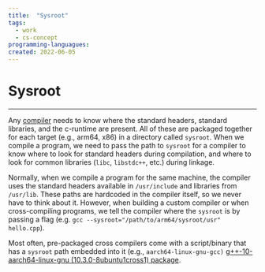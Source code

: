```yaml
---
title:  "Sysroot"
tags:
  - work
  - cs-concept
programming-languagues:
created: 2022-06-05
---
```

# Sysroot
---
Any [compiler](compilers.md) needs to know where the standard headers, standard libraries, and the c-runtime are present. All of these are packaged together for each target (e.g., arm64, x86) in a directory called `sysroot`. When we compile a program, we need to pass the path to `sysroot` for a compiler to know where to look for standard headers during compilation, and where to look for common libraries (`libc`, `libstdc++`, etc.) during linkage.

Normally, when we compile a program for the same machine, the compiler uses the standard headers available in `/usr/include` and libraries from `/usr/lib`. These paths are hardcoded in the compiler itself, so we never have to think about it. However, when building a custom compiler or when cross-compiling programs, we tell the compiler where the `sysroot` is by passing a flag (e.g. `gcc --sysroot="/path/to/arm64/sysroot/usr" hello.cpp`). 

Most often, pre-packaged cross compilers come with a script/binary that has a `sysroot` path embedded into it (e.g., `aarch64-linux-gnu-gcc)` [g++-10-aarch64-linux-gnu (10.3.0-8ubuntu1cross1) package](https://packages.ubuntu.com/impish/devel/g++-10-aarch64-linux-gnu).